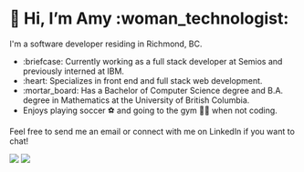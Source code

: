 <h1>👋 Hi, I’m Amy :woman_technologist:</h1>
<p>I'm a software developer residing in Richmond, BC.</p>
<ul>
<li>:briefcase: Currently working as a full stack developer at Semios and previously interned at IBM.</li>
<li>:heart: Specializes in front end and full stack web development.</li>
<li>:mortar_board: Has a Bachelor of Computer Science degree and B.A. degree in Mathematics at the University of British Columbia.</li>
<li>Enjoys playing soccer ⚽ and going to the gym 🏋️‍♀️ when not coding.</li>
</ul>
<p>Feel free to send me an email or connect with me on LinkedIn if you want to chat!<p>
<a href="mailto:ayung.024@gmail.com"><img src="https://img.shields.io/badge/Gmail-D14836?style=for-the-badge&logo=gmail&logoColor=white"></a>
<a href="https://www.linkedin.com/in/amyyung24/"><img src="https://img.shields.io/badge/LinkedIn-0077B5?style=for-the-badge&logo=linkedin&logoColor=white"></a>

<!---
ayung24/ayung24 is a ✨ special ✨ repository because its `README.md` (this file) appears on your GitHub profile.
You can click the Preview link to take a look at your changes.
--->
